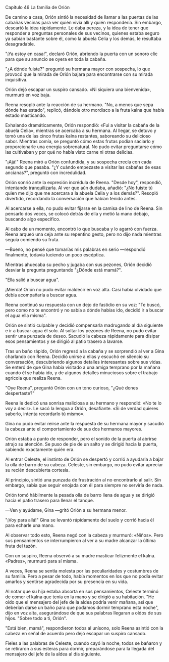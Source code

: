 
Capítulo 46 La familia de Orión

De camino a casa, Orión sintió la necesidad de llamar a las puertas de las cabañas vecinas para ver quién vivía allí y quién respondería. Sin embargo, descartó la idea rápidamente. Le daba pereza, y la idea de tener que responder a preguntas personales de sus vecinos, quienes estaba seguro ya sabían bastante sobre él, como la abuela Celia y los demás, le resultaba desagradable.

"¡Ya estoy en casa!", declaró Orión, abriendo la puerta con un sonoro clic para que su anuncio se oyera en toda la cabaña.

"¿A dónde fuiste?" preguntó su hermana mayor con sospecha, lo que provocó que la mirada de Orión bajara para encontrarse con su mirada inquisitiva.

Orión dejó escapar un suspiro cansado. «Ni siquiera una bienvenida», murmuró en voz baja.

Reena resopló ante la reacción de su hermano. "No, a menos que sepa dónde has estado", replicó, dándole otro mordisco a la fruta kalna que había estado masticando.

Exhalando dramáticamente, Orión respondió: «Fui a visitar la cabaña de la abuela Celia», mientras se acercaba a su hermana. Al llegar, se detuvo y tomó una de las cinco frutas kalna restantes, saboreando su delicioso sabor. Mientras comía, se preguntó cómo estas frutas podían saciarlo y proporcionarle una energía sobrenatural. No pudo evitar preguntarse cómo las cultivaban y por qué no había visto carne ni otras delicias.

"¡Ajá!" Reena miró a Orión confundida, y su sospecha crecía con cada segundo que pasaba. "¿Y cuándo empezaste a visitar las cabañas de esas ancianas?", preguntó con incredulidad.

Orión sonrió ante la expresión incrédula de Reena. "Desde hoy", respondió, intentando tranquilizarla. Al ver que aún dudaba, añadió: "¿No fuiste tú quien me dijo que me acercara a la abuela Celia y a los demás?". Resopló divertido, recordando la conversación que habían tenido antes.

Al acercarse a ella, no pudo evitar fijarse en la camisa de lino de Reena. Sin pensarlo dos veces, se colocó detrás de ella y metió la mano debajo, buscando algo específico.

Al cabo de un momento, encontró lo que buscaba y lo agarró con fuerza. Reena arqueó una ceja ante su repentino gesto, pero no dijo nada mientras seguía comiendo su fruta.

—Bueno, no pensé que tomarías mis palabras en serio —respondió finalmente, todavía luciendo un poco escéptica.

Mientras ahuecaba su pecho y jugaba con sus pezones, Orión decidió desviar la pregunta preguntando "¿Dónde está mamá?".

"Ella salió a buscar agua".

¡Mierda! Orión no pudo evitar maldecir en voz alta. Casi había olvidado que debía acompañarla a buscar agua.

Reena continuó su respuesta con un dejo de fastidio en su voz: "Te buscó, pero como no te encontró y no sabía a dónde habías ido, decidió ir a buscar el agua ella misma".

Orión se sintió culpable y decidió compensarla madrugando al día siguiente e ir a buscar agua él solo. Al soltar los pezones de Reena, no pudo evitar sentir una punzada de deseo. Sacudió la cabeza rápidamente para disipar esos pensamientos y se dirigió al patio trasero a lavarse.

Tras un baño rápido, Orión regresó a la cabaña y se sorprendió al ver a Gina charlando con Reena. Decidió unirse a ellas y escuchó en silencio su conversación, descubriendo algunos detalles interesantes sobre sus vidas. Se enteró de que Gina había visitado a una amiga temprano por la mañana cuando él se había ido, y de algunos detalles minuciosos sobre el trabajo agrícola que realiza Reena.

"Oye Reena", preguntó Orión con un tono curioso, "¿Qué dones despertaste?"

Reena le dedicó una sonrisa maliciosa a su hermano y respondió: «No te lo voy a decir». Le sacó la lengua a Orión, desafiante. «Si de verdad quieres saberlo, intenta recordarlo tú mismo».

Gina no pudo evitar reírse ante la respuesta de su hermana mayor y sacudió la cabeza ante el comportamiento de sus dos hermanos mayores.

Orión estaba a punto de responder, pero el sonido de la puerta al abrirse atrajo su atención. Se puso de pie de un salto y se dirigió hacia la puerta, sabiendo exactamente quién era.

Al entrar Celeste, el instinto de Orión se despertó y corrió a ayudarla a bajar la olla de barro de su cabeza. Celeste, sin embargo, no pudo evitar apreciar su recién descubierta cortesía.

Al principio, sintió una punzada de frustración al no encontrarlo al salir. Sin embargo, sabía que seguir enojada con él para siempre no serviría de nada.

Orión tomó hábilmente la pesada olla de barro llena de agua y se dirigió hacia el patio trasero para llenar el tanque.

—Ven y ayúdame, Gina —gritó Orión a su hermana menor.

"¡Voy para allá!" Gina se levantó rápidamente del suelo y corrió hacia él para echarle una mano.

Al observar todo esto, Reena negó con la cabeza y murmuró: «Niños». Pero sus pensamientos se interrumpieron al ver a su madre alcanzar la última fruta del tazón.

Con un suspiro, Reena observó a su madre masticar felizmente el kalna. «Padres», murmuró para sí misma.

A veces, Reena se sentía molesta por las peculiaridades y costumbres de su familia. Pero a pesar de todo, había momentos en los que no podía evitar amarlos y sentirse agradecida por su presencia en su vida.

Al notar que su hija estaba absorta en sus pensamientos, Celeste terminó de comer el kalna que tenía en la mano y se dirigió a su habitación. "He oído que el mensajero del jefe de la aldea podría venir mañana, así que deberían darse un baño para que podamos dormir temprano esta noche", dijo en voz alta, asegurándose de que sus palabras llegaran a oídos de sus hijos. "Sobre todo a ti, Orión".

"Está bien, mamá", respondieron todos al unísono, solo Reena asintió con la cabeza en señal de acuerdo pero dejó escapar un suspiro cansado.

Fieles a las palabras de Celeste, cuando cayó la noche, todos se bañaron y se retiraron a sus esteras para dormir, preparándose para la llegada del mensajero del jefe de la aldea al día siguiente.